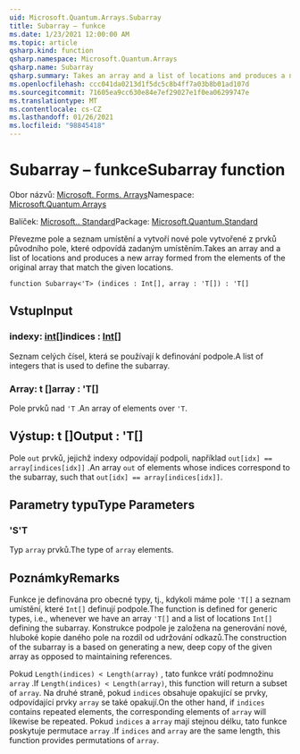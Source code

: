```yaml
---
uid: Microsoft.Quantum.Arrays.Subarray
title: Subarray – funkce
ms.date: 1/23/2021 12:00:00 AM
ms.topic: article
qsharp.kind: function
qsharp.namespace: Microsoft.Quantum.Arrays
qsharp.name: Subarray
qsharp.summary: Takes an array and a list of locations and produces a new array formed from the elements of the original array that match the given locations.
ms.openlocfilehash: ccc041da0213d1f5dc5c8b4ff7a03b8b01ad107d
ms.sourcegitcommit: 71605ea9cc630e84e7ef29027e1f0ea06299747e
ms.translationtype: MT
ms.contentlocale: cs-CZ
ms.lasthandoff: 01/26/2021
ms.locfileid: "98845418"
---
```

# <a name="subarray-function"></a><span data-ttu-id="14f2b-102">Subarray – funkce</span><span class="sxs-lookup"><span data-stu-id="14f2b-102">Subarray function</span></span>

<span data-ttu-id="14f2b-103">Obor názvů: [Microsoft. Forms. Arrays](xref:Microsoft.Quantum.Arrays)</span><span class="sxs-lookup"><span data-stu-id="14f2b-103">Namespace: [Microsoft.Quantum.Arrays](xref:Microsoft.Quantum.Arrays)</span></span>

<span data-ttu-id="14f2b-104">Balíček: [Microsoft.. Standard](https://nuget.org/packages/Microsoft.Quantum.Standard)</span><span class="sxs-lookup"><span data-stu-id="14f2b-104">Package: [Microsoft.Quantum.Standard](https://nuget.org/packages/Microsoft.Quantum.Standard)</span></span>


<span data-ttu-id="14f2b-105">Převezme pole a seznam umístění a vytvoří nové pole vytvořené z prvků původního pole, které odpovídá zadaným umístěním.</span><span class="sxs-lookup"><span data-stu-id="14f2b-105">Takes an array and a list of locations and produces a new array formed from the elements of the original array that match the given locations.</span></span>

```qsharp
function Subarray<'T> (indices : Int[], array : 'T[]) : 'T[]
```


## <a name="input"></a><span data-ttu-id="14f2b-106">Vstup</span><span class="sxs-lookup"><span data-stu-id="14f2b-106">Input</span></span>

### <a name="indices--int"></a><span data-ttu-id="14f2b-107">indexy: [int](xref:microsoft.quantum.lang-ref.int)[]</span><span class="sxs-lookup"><span data-stu-id="14f2b-107">indices : [Int](xref:microsoft.quantum.lang-ref.int)[]</span></span>

<span data-ttu-id="14f2b-108">Seznam celých čísel, která se používají k definování podpole.</span><span class="sxs-lookup"><span data-stu-id="14f2b-108">A list of integers that is used to define the subarray.</span></span>


### <a name="array--t"></a><span data-ttu-id="14f2b-109">Array: t []</span><span class="sxs-lookup"><span data-stu-id="14f2b-109">array : 'T[]</span></span>

<span data-ttu-id="14f2b-110">Pole prvků nad `'T` .</span><span class="sxs-lookup"><span data-stu-id="14f2b-110">An array of elements over `'T`.</span></span>



## <a name="output--t"></a><span data-ttu-id="14f2b-111">Výstup: t []</span><span class="sxs-lookup"><span data-stu-id="14f2b-111">Output : 'T[]</span></span>

<span data-ttu-id="14f2b-112">Pole `out` prvků, jejichž indexy odpovídají podpoli, například `out[idx] == array[indices[idx]]` .</span><span class="sxs-lookup"><span data-stu-id="14f2b-112">An array `out` of elements whose indices correspond to the subarray, such that `out[idx] == array[indices[idx]]`.</span></span>

## <a name="type-parameters"></a><span data-ttu-id="14f2b-113">Parametry typu</span><span class="sxs-lookup"><span data-stu-id="14f2b-113">Type Parameters</span></span>

### <a name="t"></a><span data-ttu-id="14f2b-114">'S</span><span class="sxs-lookup"><span data-stu-id="14f2b-114">'T</span></span>

<span data-ttu-id="14f2b-115">Typ `array` prvků.</span><span class="sxs-lookup"><span data-stu-id="14f2b-115">The type of `array` elements.</span></span>

## <a name="remarks"></a><span data-ttu-id="14f2b-116">Poznámky</span><span class="sxs-lookup"><span data-stu-id="14f2b-116">Remarks</span></span>

<span data-ttu-id="14f2b-117">Funkce je definována pro obecné typy, tj., kdykoli máme pole `'T[]` a seznam umístění, které `Int[]` definují podpole.</span><span class="sxs-lookup"><span data-stu-id="14f2b-117">The function is defined for generic types, i.e., whenever we have an array `'T[]` and a list of locations `Int[]` defining the subarray.</span></span>
<span data-ttu-id="14f2b-118">Konstrukce podpole je založena na generování nové, hluboké kopie daného pole na rozdíl od udržování odkazů.</span><span class="sxs-lookup"><span data-stu-id="14f2b-118">The construction of the subarray is a based on generating a new, deep copy of the given array as opposed to maintaining references.</span></span>

<span data-ttu-id="14f2b-119">Pokud `Length(indices) < Length(array)` , tato funkce vrátí podmnožinu `array` .</span><span class="sxs-lookup"><span data-stu-id="14f2b-119">If `Length(indices) < Length(array)`, this function will return a subset of `array`.</span></span> <span data-ttu-id="14f2b-120">Na druhé straně, pokud `indices` obsahuje opakující se prvky, odpovídající prvky `array` se také opakují.</span><span class="sxs-lookup"><span data-stu-id="14f2b-120">On the other hand, if `indices` contains repeated elements, the corresponding elements of `array` will likewise be repeated.</span></span>
<span data-ttu-id="14f2b-121">Pokud `indices` a `array` mají stejnou délku, tato funkce poskytuje permutace `array` .</span><span class="sxs-lookup"><span data-stu-id="14f2b-121">If `indices` and `array` are the same length, this function provides permutations of `array`.</span></span>